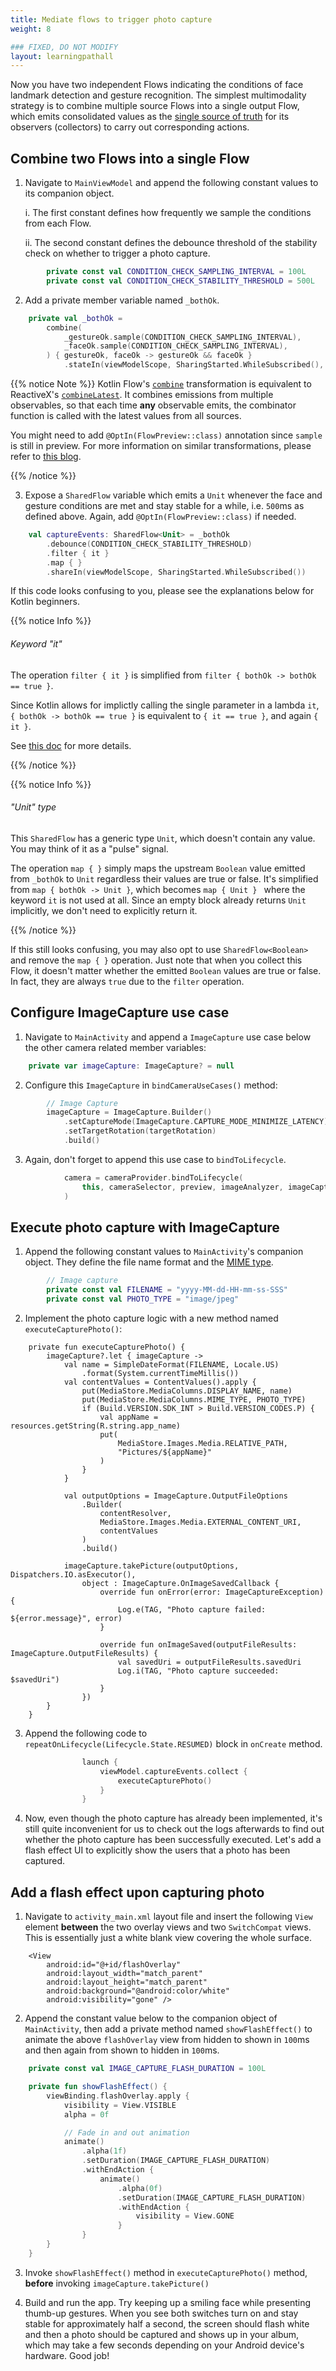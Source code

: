 ```yaml
---
title: Mediate flows to trigger photo capture
weight: 8

### FIXED, DO NOT MODIFY
layout: learningpathall
---
```


Now you have two independent Flows indicating the conditions of face landmark detection and gesture recognition. The simplest multimodality strategy is to combine multiple source Flows into a single output Flow, which emits consolidated values as the [single source of truth](https://en.wikipedia.org/wiki/Single_source_of_truth) for its observers (collectors) to carry out corresponding actions.

## Combine two Flows into a single Flow

1. Navigate to `MainViewModel` and append the following constant values to its companion object. 

    i. The first constant defines how frequently we sample the conditions from each Flow.

    ii. The second constant defines the debounce threshold of the stability check on whether to trigger a photo capture.

```kotlin
        private const val CONDITION_CHECK_SAMPLING_INTERVAL = 100L
        private const val CONDITION_CHECK_STABILITY_THRESHOLD = 500L
```

2. Add a private member variable named `_bothOk`.

```kotlin
    private val _bothOk =
        combine(
            _gestureOk.sample(CONDITION_CHECK_SAMPLING_INTERVAL),
            _faceOk.sample(CONDITION_CHECK_SAMPLING_INTERVAL),
        ) { gestureOk, faceOk -> gestureOk && faceOk }
            .stateIn(viewModelScope, SharingStarted.WhileSubscribed(), false)
```

{{% notice Note %}}
Kotlin Flow's [`combine`](https://kotlinlang.org/api/kotlinx.coroutines/kotlinx-coroutines-core/kotlinx.coroutines.flow/combine.html) transformation is equivalent to ReactiveX's [`combineLatest`](https://reactivex.io/documentation/operators/combinelatest.html). It combines emissions from multiple observables, so that each time **any** observable emits, the combinator function is called with the latest values from all sources.

You might need to add `@OptIn(FlowPreview::class)` annotation since `sample` is still in preview. For more information on similar transformations, please refer to [this blog](https://kt.academy/article/cc-flow-combine).

{{% /notice %}}

3. Expose a `SharedFlow` variable which emits a `Unit` whenever the face and gesture conditions are met and stay stable for a while, i.e. `500`ms as defined above. Again, add `@OptIn(FlowPreview::class)` if needed.

```kotlin
    val captureEvents: SharedFlow<Unit> = _bothOk
        .debounce(CONDITION_CHECK_STABILITY_THRESHOLD)
        .filter { it }
        .map { }
        .shareIn(viewModelScope, SharingStarted.WhileSubscribed())
```

If this code looks confusing to you, please see the explanations below for Kotlin beginners.

{{% notice Info %}}

###### Keyword "it"

The operation `filter { it }` is simplified from `filter { bothOk -> bothOk == true }`. 

Since Kotlin allows for implictly calling the single parameter in a lambda `it`, `{ bothOk -> bothOk == true }` is equivalent to `{ it == true }`, and again  `{ it }`. 

See [this doc](https://kotlinlang.org/docs/lambdas.html#it-implicit-name-of-a-single-parameter) for more details.

{{% /notice %}}

{{% notice Info %}}

###### "Unit" type
This `SharedFlow` has a generic type `Unit`, which doesn't contain any value. You may think of it as a "pulse" signal.

The operation `map { }` simply maps the upstream `Boolean` value emitted from `_bothOk` to `Unit` regardless their values are true or false. It's simplified from `map { bothOk -> Unit }`, which becomes `map { Unit } ` where the keyword `it` is not used at all. Since an empty block already returns `Unit` implicitly, we don't need to explicitly return it.

{{% /notice %}}

If this still looks confusing, you may also opt to use `SharedFlow<Boolean>` and remove the `map { }` operation. Just note that when you collect this Flow, it doesn't matter whether the emitted `Boolean` values are true or false. In fact, they are always `true` due to the `filter` operation.

## Configure ImageCapture use case

1. Navigate to `MainActivity` and append a `ImageCapture` use case below the other camera related member variables:

```kotlin
    private var imageCapture: ImageCapture? = null
```

2. Configure this `ImageCapture` in `bindCameraUseCases()` method:

```kotlin
        // Image Capture
        imageCapture = ImageCapture.Builder()
            .setCaptureMode(ImageCapture.CAPTURE_MODE_MINIMIZE_LATENCY)
            .setTargetRotation(targetRotation)
            .build()
```

3. Again, don't forget to append this use case to `bindToLifecycle`.

```kotlin
            camera = cameraProvider.bindToLifecycle(
                this, cameraSelector, preview, imageAnalyzer, imageCapture
            )
```

## Execute photo capture with ImageCapture

1. Append the following constant values to `MainActivity`'s companion object. They define the file name format and the [MIME type](https://en.wikipedia.org/wiki/Media_type).

```kotlin
        // Image capture
        private const val FILENAME = "yyyy-MM-dd-HH-mm-ss-SSS"
        private const val PHOTO_TYPE = "image/jpeg"
```

2. Implement the photo capture logic with a new method named `executeCapturePhoto()`:

```kotin
    private fun executeCapturePhoto() {
        imageCapture?.let { imageCapture ->
            val name = SimpleDateFormat(FILENAME, Locale.US)
                .format(System.currentTimeMillis())
            val contentValues = ContentValues().apply {
                put(MediaStore.MediaColumns.DISPLAY_NAME, name)
                put(MediaStore.MediaColumns.MIME_TYPE, PHOTO_TYPE)
                if (Build.VERSION.SDK_INT > Build.VERSION_CODES.P) {
                    val appName = resources.getString(R.string.app_name)
                    put(
                        MediaStore.Images.Media.RELATIVE_PATH,
                        "Pictures/${appName}"
                    )
                }
            }

            val outputOptions = ImageCapture.OutputFileOptions
                .Builder(
                    contentResolver,
                    MediaStore.Images.Media.EXTERNAL_CONTENT_URI,
                    contentValues
                )
                .build()

            imageCapture.takePicture(outputOptions, Dispatchers.IO.asExecutor(),
                object : ImageCapture.OnImageSavedCallback {
                    override fun onError(error: ImageCaptureException) {
                        Log.e(TAG, "Photo capture failed: ${error.message}", error)
                    }

                    override fun onImageSaved(outputFileResults: ImageCapture.OutputFileResults) {
                        val savedUri = outputFileResults.savedUri
                        Log.i(TAG, "Photo capture succeeded: $savedUri")
                    }
                })
        }
    }
```

3. Append the following code to `repeatOnLifecycle(Lifecycle.State.RESUMED)` block in `onCreate` method.

```kotlin
                launch {
                    viewModel.captureEvents.collect {
                        executeCapturePhoto()
                    }
                }
```
4. Now, even though the photo capture has already been implemented, it's still quite inconvenient for us to check out the logs afterwards to find out whether the photo capture has been successfully executed. Let's add a flash effect UI to explicitly show the users that a photo has been captured.

## Add a flash effect upon capturing photo

1. Navigate to `activity_main.xml` layout file and insert the following `View` element **between** the two overlay views and two `SwitchCompat` views. This is essentially just a white blank view covering the whole surface.

```
    <View
        android:id="@+id/flashOverlay"
        android:layout_width="match_parent"
        android:layout_height="match_parent"
        android:background="@android:color/white"
        android:visibility="gone" />
```

2. Append the constant value below to the companion object of `MainActivity`, then add a private method named `showFlashEffect()` to animate the above `flashOverlay` view from hidden to shown in `100`ms and then again from shown to hidden in `100`ms.

```kotlin
    private const val IMAGE_CAPTURE_FLASH_DURATION = 100L
```

```kotlin
    private fun showFlashEffect() {
        viewBinding.flashOverlay.apply {
            visibility = View.VISIBLE
            alpha = 0f

            // Fade in and out animation
            animate()
                .alpha(1f)
                .setDuration(IMAGE_CAPTURE_FLASH_DURATION)
                .withEndAction {
                    animate()
                        .alpha(0f)
                        .setDuration(IMAGE_CAPTURE_FLASH_DURATION)
                        .withEndAction {
                            visibility = View.GONE
                        }
                }
        }
    }
``` 

3. Invoke `showFlashEffect()` method in `executeCapturePhoto()` method, **before** invoking `imageCapture.takePicture()`

4. Build and run the app. Try keeping up a smiling face while presenting thumb-up gestures. When you see both switches turn on and stay stable for approximately half a second, the screen should flash white and then a photo should be captured and shows up in your album, which may take a few seconds depending on your Android device's hardware. Good job!
